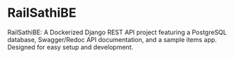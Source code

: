 # RailSathiBE
RailSathiBE: A Dockerized Django REST API project featuring a PostgreSQL database, Swagger/Redoc API documentation, and a sample items app. Designed for easy setup and development.
